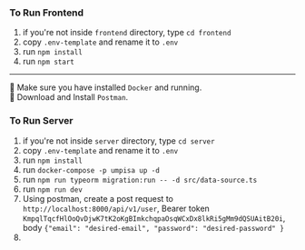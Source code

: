### To Run Frontend

1. if you're not inside `frontend` directory, type `cd frontend`
2. copy `.env-template` and rename it to `.env`
3. run `npm install`
4. run `npm start`

---

📝 Make sure you have installed `Docker` and running.\
📝 Download and Install `Postman`.

### To Run Server

1. if you're not inside `server` directory, type `cd server`
2. copy `.env-template` and rename it to `.env`
3. run `npm install`
4. run `docker-compose -p umpisa up -d`
5. run `npm run typeorm migration:run -- -d src/data-source.ts`
6. run `npm run dev`
7. Using postman, create a post request to `http://localhost:8000/api/v1/user`, Bearer token `KmpqlTqcfHlOoQvDjwK7tK2oKgBImkchqpaOsqWCxDx8lkRi5gMm9dQSUAitB20i`, body `{"email": "desired-email", "password": "desired-password" }`
8. 